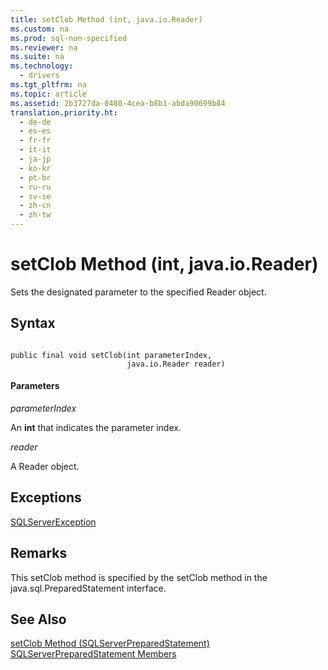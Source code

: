 ```yaml
---
title: setClob Method (int, java.io.Reader)
ms.custom: na
ms.prod: sql-non-specified
ms.reviewer: na
ms.suite: na
ms.technology: 
  - drivers
ms.tgt_pltfrm: na
ms.topic: article
ms.assetid: 2b3727da-0480-4cea-b8b1-abda90699b84
translation.priority.ht: 
  - de-de
  - es-es
  - fr-fr
  - it-it
  - ja-jp
  - ko-kr
  - pt-br
  - ru-ru
  - sv-se
  - zh-cn
  - zh-tw
---
```

# setClob Method (int, java.io.Reader)
  Sets the designated parameter to the specified Reader object.  
  
## Syntax  
  
```  
  
public final void setClob(int parameterIndex,  
                          java.io.Reader reader)  
```  
  
#### Parameters  
 *parameterIndex*  
  
 An **int** that indicates the parameter index.  
  
 *reader*  
  
 A Reader object.  
  
## Exceptions  
 [SQLServerException](../content/SQLServerException-Class.md)  
  
## Remarks  
 This setClob method is specified by the setClob method in the java.sql.PreparedStatement interface.  
  
## See Also  
 [setClob Method &#40;SQLServerPreparedStatement&#41;](../content/setClob-Method--SQLServerPreparedStatement-.md)   
 [SQLServerPreparedStatement Members](../content/SQLServerPreparedStatement-Members.md)  
  
  